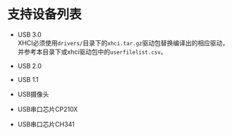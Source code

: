 # 支持设备列表

- USB 3.0  
XHCI必须使用`drivers/`目录下的`xhci.tar.gz`驱动包替换编译出的相应驱动，并参考本目录下或xhci驱动包中的`userfilelist.csv`。
- USB 2.0

- USB 1.1

- USB摄像头

- USB串口芯片CP210X

- USB串口芯片CH341
